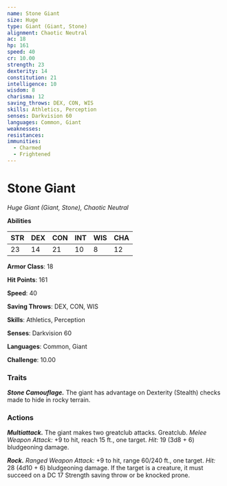 ```yaml
---
name: Stone Giant
size: Huge
type: Giant (Giant, Stone)
alignment: Chaotic Neutral
ac: 18
hp: 161
speed: 40
cr: 10.00
strength: 23
dexterity: 14
constitution: 21
intelligence: 10
wisdom: 8
charisma: 12
saving_throws: DEX, CON, WIS
skills: Athletics, Perception
senses: Darkvision 60
languages: Common, Giant
weaknesses:
resistances:
immunities:
  - Charmed
  - Frightened
---
```


# Stone Giant

*Huge Giant (Giant, Stone), Chaotic Neutral*

**Abilities**

| STR | DEX | CON | INT | WIS | CHA |
| --- | --- | --- | --- | --- | --- |
| 23 | 14 | 21 | 10 | 8 | 12 |

**Armor Class**: 18

**Hit Points**: 161

**Speed**: 40

**Saving Throws**: DEX, CON, WIS

**Skills**: Athletics, Perception

**Senses**: Darkvision 60

**Languages**: Common, Giant

**Challenge**: 10.00


### Traits
***Stone Camouflage.*** The giant has advantage on Dexterity (Stealth) checks made to hide in rocky terrain.

### Actions
***Multiattack.*** The giant makes two greatclub attacks. Greatclub. *Melee Weapon Attack:* +9 to hit, reach 15 ft., one target. *Hit:* 19 (3d8 + 6) bludgeoning damage. 

***Rock.*** *Ranged Weapon Attack:* +9 to hit, range 60/240 ft., one target. *Hit:* 28 (4d10 + 6) bludgeoning damage. If the target is a creature, it must succeed on a DC 17 Strength saving throw or be knocked prone.

